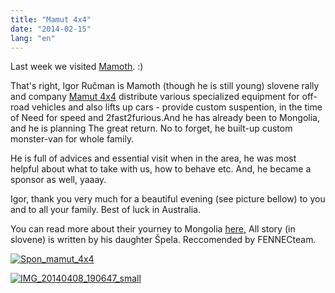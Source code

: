 ```yaml
---
title: "Mamut 4x4"
date: "2014-02-15"
lang: "en"
---
```


Last week we visited [Mamoth](http://www.mamut4x4.com "Mamut"). :)

That's right, Igor Ručman is Mamoth (though he is still young) slovene rally and company [Mamut 4x4](http://www.mamut4x4.com/ "Mamut 4x4") distribute various specialized equipment for off-road vehicles and also lifts up cars - provide custom suspention, in the time of Need for speed and 2fast2furious.And he has already been to Mongolia, and he is planning The great return. No to forget, he built-up custom monster-van for whole family.

He is full of advices and essential visit when in the area, he was most helpful about what to take with us, how to behave etc. And, he became a sponsor as well, yaaay.

Igor, thank you very much for a beautiful evening (see picture bellow) to you and to all your family. Best of luck in Australia.

You can read more about their yourney to Mongolia [here,](http://www.mamut4x4.com/?vsebina=121&parent=10 "Mamut - zgodba - Mongolija") All story (in slovene) is written by his daughter Špela. Reccomended by FENNECteam.

[![Spon_mamut_4x4](images/Spon_mamut_4x4.jpg)](http://gremovmongolijo.com/wp-content/uploads/2014/02/Spon_mamut_4x4.jpg)

[![IMG_20140408_190647_small](images/IMG_20140408_190647_small.jpg)](http://gremovmongolijo.com/wp-content/uploads/2014/04/IMG_20140408_190647_small.jpg)
